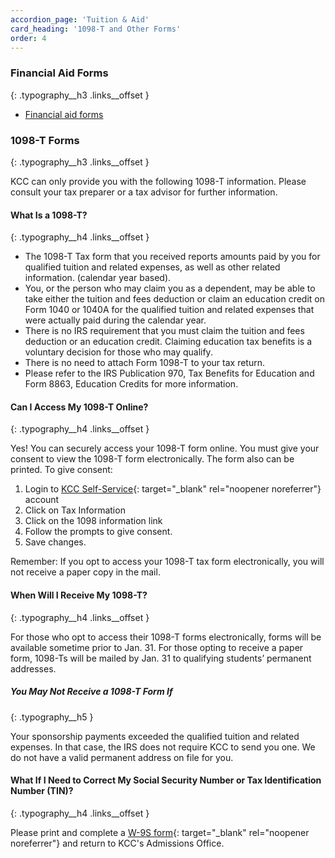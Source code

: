 ```yaml
---
accordion_page: 'Tuition & Aid'
card_heading: '1098-T and Other Forms'
order: 4
---
```


### Financial Aid Forms
{: .typography__h3 .links__offset }

- [Financial aid forms](./financial-aid/#financial-aid-forms)

### 1098-T Forms
{: .typography__h3 .links__offset }

KCC can only provide you with the following 1098-T information. Please consult your tax preparer or a tax advisor for further information.

#### What Is a 1098-T?
{: .typography__h4 .links__offset }

- The 1098-T Tax form that you received reports amounts paid by you for qualified tuition and related expenses, as well as other related information. (calendar year based).
- You, or the person who may claim you as a dependent, may be able to take either the tuition and fees deduction or claim an education credit  on Form 1040 or 1040A for the qualified tuition and related expenses that were actually paid during the calendar year.
- There is no IRS requirement that you must claim the tuition and fees deduction or an education credit. Claiming education tax benefits is a voluntary decision for those who may qualify.
- There is no need to attach Form 1098-T to your tax return.
- Please refer to the IRS Publication 970, Tax Benefits for Education and Form 8863, Education Credits for more information.

#### Can I Access My 1098-T Online?
{: .typography__h4 .links__offset }

Yes! You can securely access your 1098-T form online. You must give your consent to view the 1098-T form electronically. The form also can be printed.
To give consent:

1. Login to [KCC Self-Service](https://selfservice.kcc.edu/Student/Account/Login?ReturnUrl=/student){: target="_blank" rel="noopener noreferrer"} account
2. Click on Tax Information
3. Click on the 1098 information link
4. Follow the prompts to give consent.
5. Save changes.

Remember: If you opt to access your 1098-T tax form electronically, you will not receive a paper copy in the mail.

#### When Will I Receive My 1098-T?
{: .typography__h4 .links__offset }

For those who opt to access their 1098-T forms electronically, forms will be available sometime prior to Jan.  31. For those opting to receive a paper form, 1098-Ts will be mailed by Jan. 31 to qualifying students’ permanent addresses.

##### You May Not Receive a 1098-T Form If
{: .typography__h5 }

Your sponsorship payments exceeded the qualified tuition and related expenses. In that case, the IRS does not require KCC to send you one.
We do not have a valid permanent address on file for you.

#### What If I Need to Correct My Social Security Number or Tax Identification Number (TIN)?
{: .typography__h4 .links__offset }

Please print and complete a [W-9S form](https://www.irs.gov/pub/irs-pdf/fw9s.pdf){: target="_blank" rel="noopener noreferrer"} and return to KCC's Admissions Office.

